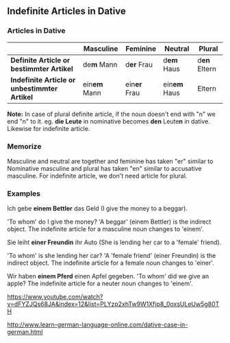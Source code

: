 ## Indefinite Articles in Dative

### Articles in Dative

|                                          | Masculine      | Feminine       | Neutral        | Plural         |
| ---------------------------------------- | -------------- | -------------- | -------------- | -------------- |
| **Definite Article or bestimmter Artikel** | de**m** Mann   | d**er** Frau   | d**em** Haus   | d**en** Eltern |
| **Indefinite Article or unbestimmter Artikel** | ein**em** Mann | ein**er** Frau | ein**em** Haus | Eltern         |

**Note:** In case of plural definite article, if the noun doesn't end with "n" we end "n" to it. eg. **die Leute** in nominative becomes **den** Leute**n** in dative. Likewise for indefinite article.

### Memorize

Masculine and neutral are together and feminine has taken "er" similar to Nominative masculine and plural has taken "en" similar to accusative masculine. For indefinite article, we don't need article for plural.

### Examples

Ich gebe **einem Bettler** das Geld (I give the money to a beggar). 

'To whom' do I give the money? 'A beggar' (einem Bettler) is the indirect object. The indefinite article for a masculine noun changes to 'einem'.

Sie leiht **einer Freundin** ihr Auto (She is lending her car to a 'female' friend). 

'To whom' is she lending her car? 'A 'female friend' (einer Freundin) is the indirect object. The indefinite article for a female noun changes to 'einer'.

Wir haben **einem Pferd** einen Apfel gegeben. 'To whom' did we give an apple? The indefinite article for a neuter noun changes to 'einem'.

https://www.youtube.com/watch?v=dFYZJQs68JA&index=12&list=PLYzp2xhTw9W1Xfjp8_0oxsULeUw5g80TH

http://www.learn-german-language-online.com/dative-case-in-german.html